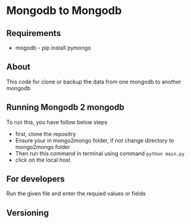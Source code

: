 # Mongodb to Mongodb

## Requirements 
- mogodb - pip install pymongo

## About
This code for clone or backup the data from one mongodb to another mongodb 

## Running Mongodb 2 mongodb
To run this, you have follow below steps
- first, clone the repositry
- Ensure your in mongo2mongo folder, if not change directory to mongo2mongo folder
- Then run this command in terminal using command `python main.py`
- click on the local host

## For developers
Run the given file and enter the requied values or fields

## Versioning
